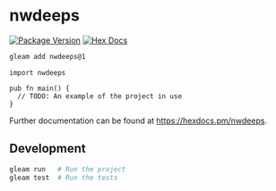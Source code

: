 # nwdeeps

[![Package Version](https://img.shields.io/hexpm/v/nwdeeps)](https://hex.pm/packages/nwdeeps)
[![Hex Docs](https://img.shields.io/badge/hex-docs-ffaff3)](https://hexdocs.pm/nwdeeps/)

```sh
gleam add nwdeeps@1
```
```gleam
import nwdeeps

pub fn main() {
  // TODO: An example of the project in use
}
```

Further documentation can be found at <https://hexdocs.pm/nwdeeps>.

## Development

```sh
gleam run   # Run the project
gleam test  # Run the tests
```
